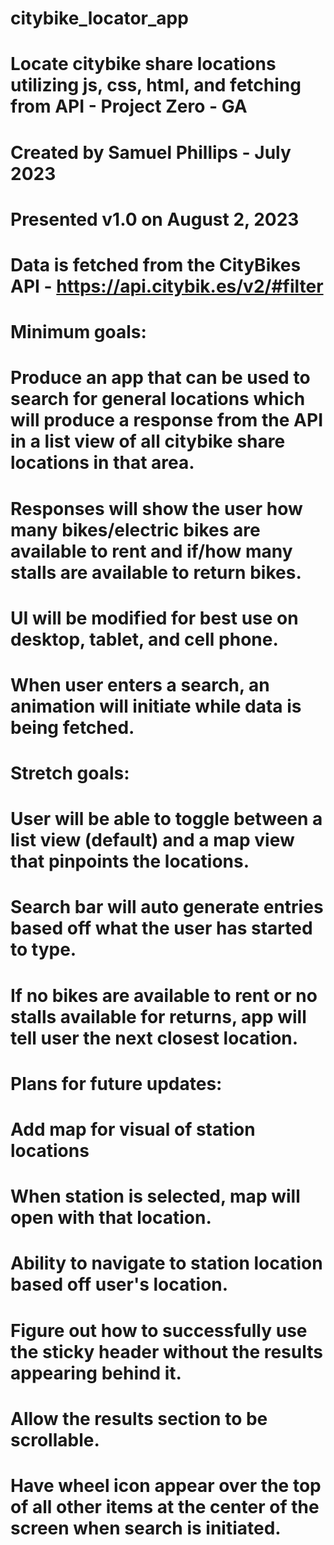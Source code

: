 # citybike_locator_app
# Locate citybike share locations utilizing js, css, html, and fetching from API - Project Zero - GA
# Created by Samuel Phillips - July 2023
# Presented v1.0 on August 2, 2023

# Data is fetched from the CityBikes API - https://api.citybik.es/v2/#filter

# 

# Minimum goals:
# Produce an app that can be used to search for general locations which will produce a response from the API in a list view of all citybike share locations in that area.
# Responses will show the user how many bikes/electric bikes are available to rent and if/how many stalls are available to return bikes. 
# UI will be modified for best use on desktop, tablet, and cell phone.
# When user enters a search, an animation will initiate while data is being fetched.

# Stretch goals:
# User will be able to toggle between a list view (default) and a map view that pinpoints the locations.
# Search bar will auto generate entries based off what the user has started to type.
# If no bikes are available to rent or no stalls available for returns, app will tell user the next closest location.

# Plans for future updates:
# Add map for visual of station locations
# When station is selected, map will open with that location.
# Ability to navigate to station location based off user's location.
# Figure out how to successfully use the sticky header without the results appearing behind it.
# Allow the results section to be scrollable.
# Have wheel icon appear over the top of all other items at the center of the screen when search is initiated.
